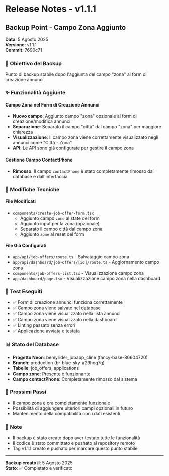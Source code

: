 # Release Notes - v1.1.1

## Backup Point - Campo Zona Aggiunto

**Data**: 5 Agosto 2025  
**Versione**: v1.1.1  
**Commit**: 7690c71

### 🎯 Obiettivo del Backup
Punto di backup stabile dopo l'aggiunta del campo "zona" al form di creazione annunci.

### ✨ Funzionalità Aggiunte

#### Campo Zona nel Form di Creazione Annunci
- **Nuovo campo**: Aggiunto campo "zona" opzionale al form di creazione/modifica annunci
- **Separazione**: Separato il campo "città" dal campo "zona" per maggiore chiarezza
- **Visualizzazione**: Il campo zona viene correttamente visualizzato negli annunci come "Città - Zona"
- **API**: Le API sono già configurate per gestire il campo zona

#### Gestione Campo ContactPhone
- **Rimosso**: Il campo `contactPhone` è stato completamente rimosso dal database e dall'interfaccia

### 🔧 Modifiche Tecniche

#### File Modificati
- `components/create-job-offer-form.tsx`
  - Aggiunto campo `zone` al state del form
  - Aggiunto input per la zona (opzionale)
  - Separato il campo città dal campo zona
  - Aggiunto `zone` al reset del form

#### File Già Configurati
- `app/api/job-offers/route.ts` - Salvataggio campo zona
- `app/api/dashboard/job-offers/[id]/route.ts` - Aggiornamento campo zona
- `components/job-offers-list.tsx` - Visualizzazione campo zona
- `app/dashboard/page.tsx` - Visualizzazione campo zona nella dashboard

### 🧪 Test Eseguiti
- ✅ Form di creazione annunci funziona correttamente
- ✅ Campo zona viene salvato nel database
- ✅ Campo zona viene visualizzato nella lista annunci
- ✅ Campo zona viene visualizzato nella dashboard
- ✅ Linting passato senza errori
- ✅ Applicazione avviata e testata

### 📊 Stato del Database
- **Progetto Neon**: bemyrider_jobapp_cline (fancy-base-80604720)
- **Branch**: production (br-blue-sky-a29hoq7g)
- **Tabelle**: job_offers, applications
- **Campo zone**: Presente e funzionante
- **Campo contactPhone**: Completamente rimosso dal sistema

### 🚀 Prossimi Passi
- Il campo zona è ora completamente funzionale
- Possibilità di aggiungere ulteriori campi opzionali in futuro
- Mantenimento della compatibilità con i dati esistenti

### 📝 Note
- Il backup è stato creato dopo aver testato tutte le funzionalità
- Il codice è stato committato e pushato al repository remoto
- Tag v1.1.1 creato e pushato per marcare questo punto stabile

---
**Backup creato il**: 5 Agosto 2025  
**Stato**: ✅ Completato e verificato 